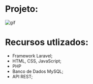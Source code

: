 # Projeto:
![gif](https://github.com/user-attachments/assets/f1d268fd-31af-4760-b82b-7c26b546dc94)
# Recursos utlizados:
* Framework Laravel;
* HTML, CSS, JavaScript;
* PHP
* Banco de Dados MySQL;
* API REST;
